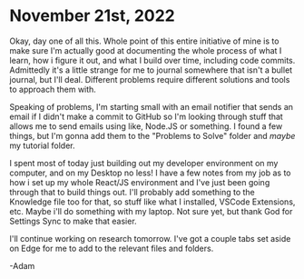 # November 21st, 2022

Okay, day one of all this. Whole point of this entire initiative of mine is to make sure I'm actually good at documenting the whole process of what I learn, how i figure it out, and what I build over time, including code commits.  Admittedly it's a little strange for me to journal somewhere that isn't a bullet journal, but I'll deal. Different problems require different solutions and tools to approach them with.

Speaking of problems, I'm starting small with an email notifier that sends an email if I didn't make a commit to GitHub so I'm looking through stuff that allows me to send emails using like, Node.JS or something. I found a few things, but I'm gonna add them to the "Problems to Solve" folder and *maybe* my tutorial folder.

I spent most of today just building out my developer environment on my computer, and on my Desktop no less! I have a few notes from my job as to how i set up my whole React/JS environment and I've just been going through that to build things out. I'll probably add something to the Knowledge file too for that, so stuff like what I installed, VSCode Extensions, etc. Maybe i'll do something with my laptop. Not sure yet, but thank God for Settings Sync to make that easier.

I'll continue working on research tomorrow. I've got a couple tabs set aside on Edge for me to add to the relevant files and folders.

-Adam
